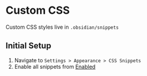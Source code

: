 # Custom CSS

Custom CSS styles live in `.obsidian/snippets`

## Initial Setup

1. Navigate to `Settings > Appearance > CSS Snippets`
2. Enable all snippets from [Enabled](Custom%20CSS.base#Enabled)
